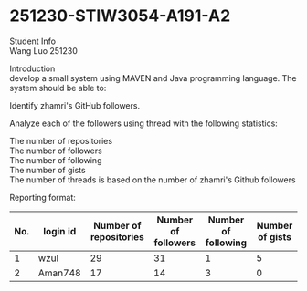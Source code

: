 # 251230-STIW3054-A191-A2
Student Info  
Wang Luo 251230

Introduction  
develop a small system using MAVEN and Java programming language. The system should be able to:

Identify zhamri's GitHub followers.

Analyze each of the followers using thread with the following statistics:

The number of repositories  
The number of followers  
The number of following  
The number of gists  
The number of threads is based on the number of zhamri's Github followers  

Reporting format:

| No. | login id | Number of repositories | Number of followers | Number of following | Number of gists |
|-----|----------|------------------------|---------------------|-----------|------------|
| 1   | wzul     | 29                     | 31                  |    1     |     5     |
| 2   | Aman748  | 17                     | 14                  |    3     |     0     |

